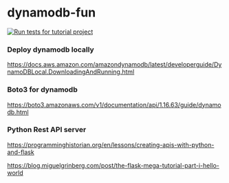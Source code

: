 # dynamodb-fun

[![Run tests for tutorial project](https://github.com/starnowski/dynamodb-fun/actions/workflows/tutorial.yml/badge.svg)](https://github.com/starnowski/dynamodb-fun/actions/workflows/tutorial.yml)

### Deploy dynamodb locally
https://docs.aws.amazon.com/amazondynamodb/latest/developerguide/DynamoDBLocal.DownloadingAndRunning.html

### Boto3 for dynamodb
https://boto3.amazonaws.com/v1/documentation/api/1.16.63/guide/dynamodb.html

### Python Rest API server
https://programminghistorian.org/en/lessons/creating-apis-with-python-and-flask

https://blog.miguelgrinberg.com/post/the-flask-mega-tutorial-part-i-hello-world
